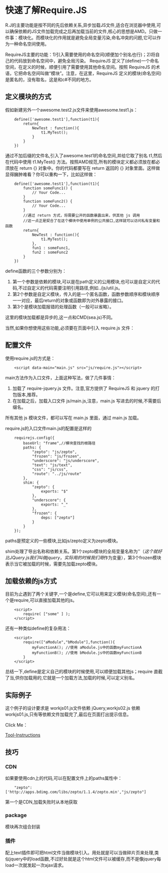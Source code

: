 ﻿# 快速了解Require.JS

R.J的主要功能是按不同的先后依赖关系,异步加载JS文件,适合在浏览器中使用,可以确保依赖的JS文件加载完成之后再加载当前的文件,核心的思想是AMD。只做一件事：模块化。而模块化的作用就是避免全局变量污染,命名冲突的问题,它可以作为一种命名空间使用。

RequireJS主要的功能：1)引入需要使用的命名空间(顺便加个别名也行)；2)将自己的代码放到命名空间中，避免全局污染。
RequireJS 定义了(define)一个命名空间，在定义的时候，顺便引用了需要使用其他命名空间。按照 RequireJS 的术语，它把命名空间叫做“模块”。注意，在这里，RequireJS 定义的模块(命名空间)是匿名的，没有取名，这是和c#不同的地方。

## 定义模块的方式
假如新建另外一个awesome.test2.js文件来使用awesome.test1.js：
```
    define(['awesome.test1'],function(t1){
        return{
            NewTest : function(){
                t1.MyTest();
            }
        }
    })
```
通过不加后缀的文件名,引入了awesome.test1的命名空间,并给它取了别名 t1,然后在代码中使用 t1.MyTest() 方法。按照AMD规范,所有的模块定义都必须放在都必须放在 return {} 对象中。你的代码都要写在 return 返回的 {} 对象里面。这样做显得臃肿难看？你可以重构一下，比如这样做：
```
    define(['awesome.test1'],function(t1){
        function someFunc1() {
            // Your Code...
        }
        function someFunc2() {
            // Your Code...
        }
        //通过 return 方式，将需要公开的函数暴露出来，供其他 js 调用
        //这一点正是契合了在这个模块中使用单例的公共接口,这样就可以访问私有变量和函数
        return{
            NewTest : function(){
                t1.MyTest();
            },
            fun1 : someFunc1,
            fun2 : someFunc2
        }
    })
```
define函数的三个参数分别为：

 1. 第一个参数是依赖的模块,可以是在path定义的公用模块,也可以是自定义的代码,不过自定义的代码需要注明引用路径,例如../js/util.js。
 2. 第2个参数是自定义模块，传入的是一个匿名函数，函数参数顺序和模块顺序一一对应，最后return的对象或函数即为对外暴露的接口。
 3. 第3个是模块加载报错的处理函数（一般可以省略）。

这里的模块加载都是异步的,这一点和CMD(sea.js)不同。

当然,如果你想使用这些功能,必须要在页面中引入 require.js 文件：

## 配置文件
使用require.js的方式是：
```
    <script data-main="main.js" src="js/require.js"></script>
```

main方法作为入口文件，上面这种写法，做了几件事情：

 1. 加载了 require-jquery.js 文件。注意,官方提供了 RequireJS 和 jquery 的打包版本,推荐。
 2. 在加载之后，加载入口文件 js/main.js,注意，main.js 写进去的时候,不需要后缀名。

所有其他 js 模块文件，都可以写在 main.js 里面，通过 main.js 加载。

require.js的入口文件main.js的配置是这样的
```
    requirejs.config({
        baseUrl: "frame",//模块查找的根路径
        paths: {
            "zepto": "js/zepto",
            "frozen": "js/frozen",
            "underscore": "js/underscore",
            "text": "js/text",
            "css": "js/css",
            "route": "../js/route"
        },
        shim: {
            "zepto": {
                exports: "$"
            },
            "underscore": {
                exports: "_"
            },
            "frozen": {
                deps: ["zepto"]
            }
        }
    });
``` 
paths是预定义的一些模块,比如js/zepto定义为zepto模块。

shim处理了导出名称和依赖关系。第1个zepto模块的全局变量名称为’$’（这个就好比JQuery.js我们叫做jquery，实际用的时候我们用$作为变量），第3个frozen模块表示当它被加载的时候，需要先加载zepto模块。

## 加载依赖的js方式
目前为止遇到了两个关键字,一个是define,它可以用来定义模块(命名空间),还有一个是require,可以直接加载其他的js。
```
    <script>
        require( ["some" ] ); 
    </script>
```
还有一种类似define的复杂用法：
```
    <script>
        require(["aModule","bModule"],function(){ 
            myFunctionA(); //使用 aModule.js中的函数myFunctionA
            myFunctionB(); //使用 bModule.js中的函数myFunctionB
        }
    </script>
```
总结一下,define是定义自己的模块的时候使用,可以顺便加载其他js；require 直截了当,供你加载用的,它就是一个加载方法,加载的时候,可以定义别名。

## 实际例子

这个例子的设计要求是 workjs01.js文件依赖 jQuery,workjs02.js 依赖 workjs01.js,只有等依赖文件加载完了,最后在页面打出提示信息。

Click Me：

[Tool-Instructions](/require.js/userExample01/index.html)

## 技巧
### CDN
如果要使用cdn上的代码,可以在配置文件上的paths属性中：
```
    "zepto": ['http://apps.bdimg.com/libs/zepto/1.1.4/zepto.min',"js/zepto"]
```
第一个是CDN,加载失败时从本地获取
### package
模块再次组合封装
### 插件
配上text插件即可把html文件当做模块引入。用处就是可以当做碎片页来处理,类似jquery中的load函数,不过好处就是这个html文件可以被缓存,而不是像jquery每load一次就发起一次ajax请求。
